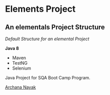 # Elements Project
## An elementals Project Structure

*Default Structure for an elemental Project*

**Java 8**

* Maven
* TestNG
* Selenium

Java Project for SQA Boot Camp Program. 

[Archana Nayak](https://github.com/archana-nayak)
